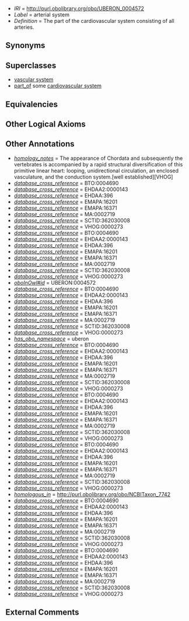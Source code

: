  * *IRI* = http://purl.obolibrary.org/obo/UBERON_0004572
 * *Label* = arterial system
 * *Definition* = The part of the cardiovascular system consisting of all arteries.

## Synonyms


## Superclasses

 * [vascular system](../../UBERON/98/UBERON_0007798.md)
 * [part_of](../../BFO/50/BFO_0000050.md) some [cardiovascular system](../../UBERON/35/UBERON_0004535.md)

## Equivalencies


## Other Logical Axioms


## Other Annotations

 * *[homology_notes](../../UBPROP/03/UBPROP_0000003.md)* = The appearance of Chordata and subsequently the vertebrates is accompanied by a rapid structural diversification of this primitive linear heart: looping, unidirectional circulation, an enclosed vasculature, and the conduction system.[well established][VHOG]
 * *[database_cross_reference](../../ef/oboInOwl#hasDbXref.md)* = BTO:0004690
 * *[database_cross_reference](../../ef/oboInOwl#hasDbXref.md)* = EHDAA2:0000143
 * *[database_cross_reference](../../ef/oboInOwl#hasDbXref.md)* = EHDAA:396
 * *[database_cross_reference](../../ef/oboInOwl#hasDbXref.md)* = EMAPA:16201
 * *[database_cross_reference](../../ef/oboInOwl#hasDbXref.md)* = EMAPA:16371
 * *[database_cross_reference](../../ef/oboInOwl#hasDbXref.md)* = MA:0002719
 * *[database_cross_reference](../../ef/oboInOwl#hasDbXref.md)* = SCTID:362030008
 * *[database_cross_reference](../../ef/oboInOwl#hasDbXref.md)* = VHOG:0000273
 * *[database_cross_reference](../../ef/oboInOwl#hasDbXref.md)* = BTO:0004690
 * *[database_cross_reference](../../ef/oboInOwl#hasDbXref.md)* = EHDAA2:0000143
 * *[database_cross_reference](../../ef/oboInOwl#hasDbXref.md)* = EHDAA:396
 * *[database_cross_reference](../../ef/oboInOwl#hasDbXref.md)* = EMAPA:16201
 * *[database_cross_reference](../../ef/oboInOwl#hasDbXref.md)* = EMAPA:16371
 * *[database_cross_reference](../../ef/oboInOwl#hasDbXref.md)* = MA:0002719
 * *[database_cross_reference](../../ef/oboInOwl#hasDbXref.md)* = SCTID:362030008
 * *[database_cross_reference](../../ef/oboInOwl#hasDbXref.md)* = VHOG:0000273
 * *[oboInOwl#id](../../id/oboInOwl#id.md)* = UBERON:0004572
 * *[database_cross_reference](../../ef/oboInOwl#hasDbXref.md)* = BTO:0004690
 * *[database_cross_reference](../../ef/oboInOwl#hasDbXref.md)* = EHDAA2:0000143
 * *[database_cross_reference](../../ef/oboInOwl#hasDbXref.md)* = EHDAA:396
 * *[database_cross_reference](../../ef/oboInOwl#hasDbXref.md)* = EMAPA:16201
 * *[database_cross_reference](../../ef/oboInOwl#hasDbXref.md)* = EMAPA:16371
 * *[database_cross_reference](../../ef/oboInOwl#hasDbXref.md)* = MA:0002719
 * *[database_cross_reference](../../ef/oboInOwl#hasDbXref.md)* = SCTID:362030008
 * *[database_cross_reference](../../ef/oboInOwl#hasDbXref.md)* = VHOG:0000273
 * *[has_obo_namespace](../../ce/oboInOwl#hasOBONamespace.md)* = uberon
 * *[database_cross_reference](../../ef/oboInOwl#hasDbXref.md)* = BTO:0004690
 * *[database_cross_reference](../../ef/oboInOwl#hasDbXref.md)* = EHDAA2:0000143
 * *[database_cross_reference](../../ef/oboInOwl#hasDbXref.md)* = EHDAA:396
 * *[database_cross_reference](../../ef/oboInOwl#hasDbXref.md)* = EMAPA:16201
 * *[database_cross_reference](../../ef/oboInOwl#hasDbXref.md)* = EMAPA:16371
 * *[database_cross_reference](../../ef/oboInOwl#hasDbXref.md)* = MA:0002719
 * *[database_cross_reference](../../ef/oboInOwl#hasDbXref.md)* = SCTID:362030008
 * *[database_cross_reference](../../ef/oboInOwl#hasDbXref.md)* = VHOG:0000273
 * *[database_cross_reference](../../ef/oboInOwl#hasDbXref.md)* = BTO:0004690
 * *[database_cross_reference](../../ef/oboInOwl#hasDbXref.md)* = EHDAA2:0000143
 * *[database_cross_reference](../../ef/oboInOwl#hasDbXref.md)* = EHDAA:396
 * *[database_cross_reference](../../ef/oboInOwl#hasDbXref.md)* = EMAPA:16201
 * *[database_cross_reference](../../ef/oboInOwl#hasDbXref.md)* = EMAPA:16371
 * *[database_cross_reference](../../ef/oboInOwl#hasDbXref.md)* = MA:0002719
 * *[database_cross_reference](../../ef/oboInOwl#hasDbXref.md)* = SCTID:362030008
 * *[database_cross_reference](../../ef/oboInOwl#hasDbXref.md)* = VHOG:0000273
 * *[database_cross_reference](../../ef/oboInOwl#hasDbXref.md)* = BTO:0004690
 * *[database_cross_reference](../../ef/oboInOwl#hasDbXref.md)* = EHDAA2:0000143
 * *[database_cross_reference](../../ef/oboInOwl#hasDbXref.md)* = EHDAA:396
 * *[database_cross_reference](../../ef/oboInOwl#hasDbXref.md)* = EMAPA:16201
 * *[database_cross_reference](../../ef/oboInOwl#hasDbXref.md)* = EMAPA:16371
 * *[database_cross_reference](../../ef/oboInOwl#hasDbXref.md)* = MA:0002719
 * *[database_cross_reference](../../ef/oboInOwl#hasDbXref.md)* = SCTID:362030008
 * *[database_cross_reference](../../ef/oboInOwl#hasDbXref.md)* = VHOG:0000273
 * *[homologous_in](../../core#homologous/in/core#homologous_in.md)* = http://purl.obolibrary.org/obo/NCBITaxon_7742
 * *[database_cross_reference](../../ef/oboInOwl#hasDbXref.md)* = BTO:0004690
 * *[database_cross_reference](../../ef/oboInOwl#hasDbXref.md)* = EHDAA2:0000143
 * *[database_cross_reference](../../ef/oboInOwl#hasDbXref.md)* = EHDAA:396
 * *[database_cross_reference](../../ef/oboInOwl#hasDbXref.md)* = EMAPA:16201
 * *[database_cross_reference](../../ef/oboInOwl#hasDbXref.md)* = EMAPA:16371
 * *[database_cross_reference](../../ef/oboInOwl#hasDbXref.md)* = MA:0002719
 * *[database_cross_reference](../../ef/oboInOwl#hasDbXref.md)* = SCTID:362030008
 * *[database_cross_reference](../../ef/oboInOwl#hasDbXref.md)* = VHOG:0000273
 * *[database_cross_reference](../../ef/oboInOwl#hasDbXref.md)* = BTO:0004690
 * *[database_cross_reference](../../ef/oboInOwl#hasDbXref.md)* = EHDAA2:0000143
 * *[database_cross_reference](../../ef/oboInOwl#hasDbXref.md)* = EHDAA:396
 * *[database_cross_reference](../../ef/oboInOwl#hasDbXref.md)* = EMAPA:16201
 * *[database_cross_reference](../../ef/oboInOwl#hasDbXref.md)* = EMAPA:16371
 * *[database_cross_reference](../../ef/oboInOwl#hasDbXref.md)* = MA:0002719
 * *[database_cross_reference](../../ef/oboInOwl#hasDbXref.md)* = SCTID:362030008
 * *[database_cross_reference](../../ef/oboInOwl#hasDbXref.md)* = VHOG:0000273

## External Comments

